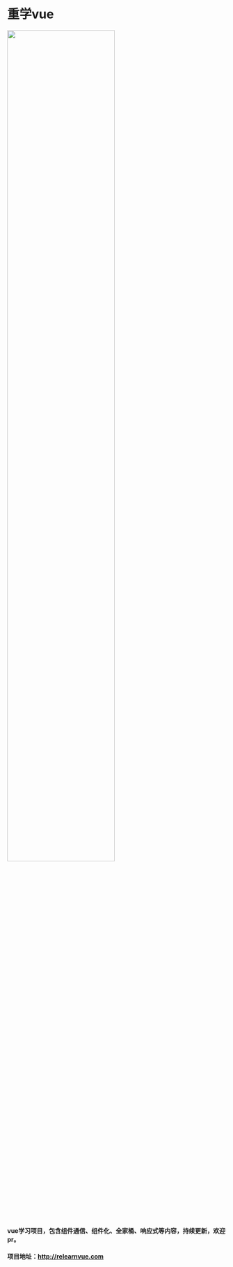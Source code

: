 # 重学vue
<img src="http://relearnvue.com/logo.svg" style="width: 70%">

#### vue学习项目，包含组件通信、组件化、全家桶、响应式等内容，持续更新，欢迎pr。
#### 项目地址：http://relearnvue.com


